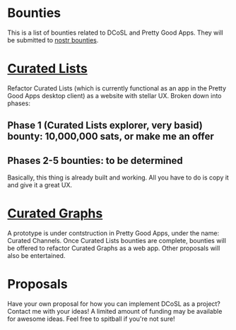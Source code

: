 Bounties
=====

This is a list of bounties related to DCoSL and Pretty Good Apps. They will be submitted to [nostr bounties](https://nostrbounties.com).

# [Curated Lists](./curatedLists)

Refactor Curated Lists (which is currently functional as an app in the Pretty Good Apps desktop client) as a website with stellar UX. Broken down into phases:

## Phase 1 (Curated Lists explorer, very basid) bounty: 10,000,000 sats, or make me an offer

## Phases 2-5 bounties: to be determined

Basically, this thing is already built and working. All you have to do is copy it and give it a great UX.

# [Curated Graphs](./curatedGraphs)

A prototype is under contstruction in Pretty Good Apps, under the name: Curated Channels. Once Curated Lists bounties are complete, bounties will be offered to refactor Curated Graphs as a web app. Other proposals will also be entertained.

# Proposals

Have your own proposal for how you can implement DCoSL as a project? Contact me with your ideas! A limited amount of funding may be available for awesome ideas. Feel free to spitball if you're not sure!
